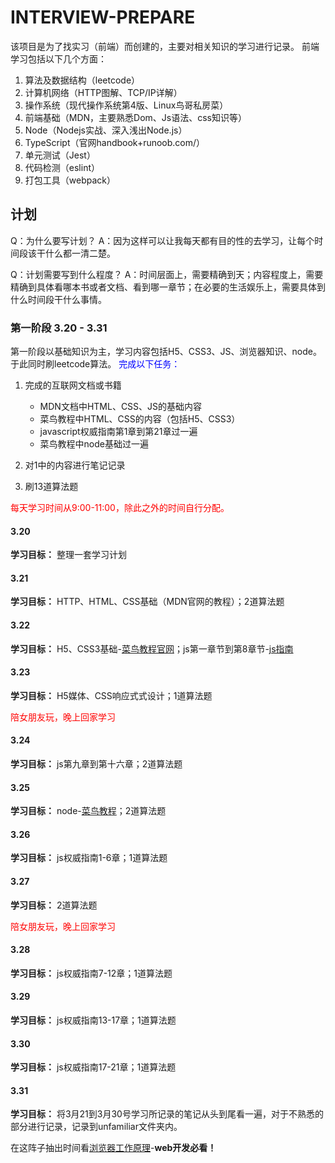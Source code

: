 # INTERVIEW-PREPARE

该项目是为了找实习（前端）而创建的，主要对相关知识的学习进行记录。
前端学习包括以下几个方面：

1. 算法及数据结构（leetcode）
2. 计算机网络（HTTP图解、TCP/IP详解）
3. 操作系统（现代操作系统第4版、Linux鸟哥私房菜）
4. 前端基础（MDN，主要熟悉Dom、Js语法、css知识等）
5. Node（Nodejs实战、深入浅出Node.js）
6. TypeScript（官网handbook+runoob.com/）
7. 单元测试（Jest）
8. 代码检测（eslint）
9. 打包工具（webpack）

## 计划

Q：为什么要写计划？
A：因为这样可以让我每天都有目的性的去学习，让每个时间段该干什么都一清二楚。

Q：计划需要写到什么程度？
A：时间层面上，需要精确到天；内容程度上，需要精确到具体看哪本书或者文档、看到哪一章节；在必要的生活娱乐上，需要具体到什么时间段干什么事情。

### 第一阶段 3.20 - 3.31

第一阶段以基础知识为主，学习内容包括H5、CSS3、JS、浏览器知识、node。于此同时刷leetcode算法。
<font color='blue'>完成以下任务：</font>

1. 完成的互联网文档或书籍

    - MDN文档中HTML、CSS、JS的基础内容
    - 菜鸟教程中HTML、CSS的内容（包括H5、CSS3）
    - javascript权威指南第1章到第21章过一遍
    - 菜鸟教程中node基础过一遍

2. 对1中的内容进行笔记记录

3. 刷13道算法题

<font color='red'>每天学习时间从9:00-11:00，除此之外的时间自行分配。</font>

#### 3.20

**学习目标：** 整理一套学习计划

#### 3.21

**学习目标：** HTTP、HTML、CSS基础（MDN官网的教程）；2道算法题

#### 3.22

**学习目标：** H5、CSS3基础-[菜鸟教程官网](https://www.runoob.com/html/html5-intro.html)；js第一章节到第8章节-[js指南](https://developer.mozilla.org/zh-CN/docs/Web/JavaScript/Guide)

#### 3.23

**学习目标：** H5媒体、CSS响应式式设计；1道算法题

<font color='red'>陪女朋友玩，晚上回家学习</font>

#### 3.24

**学习目标：** js第九章到第十六章；2道算法题

#### 3.25

**学习目标：** node-[菜鸟教程](https://www.runoob.com/nodejs/nodejs-tutorial.html)；2道算法题

#### 3.26

**学习目标：** js权威指南1-6章；1道算法题

#### 3.27

**学习目标：** 2道算法题

<font color='red'>陪女朋友玩，晚上回家学习</font>

#### 3.28

**学习目标：** js权威指南7-12章；1道算法题

#### 3.29

**学习目标：** js权威指南13-17章；1道算法题

#### 3.30

**学习目标：** js权威指南17-21章；1道算法题

#### 3.31

**学习目标：** 将3月21到3月30号学习所记录的笔记从头到尾看一遍，对于不熟悉的部分进行记录，记录到unfamiliar文件夹内。

在这阵子抽出时间看[浏览器工作原理](https://www.html5rocks.com/zh/tutorials/internals/howbrowserswork/#The_rendering_engine)-**web开发必看！**
